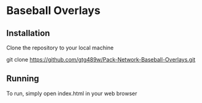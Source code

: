 # Baseball Overlays

## Installation

Clone the repository to your local machine

git clone https://github.com/gtg489w/Pack-Network-Baseball-Overlays.git

## Running

To run, simply open index.html in your web browser